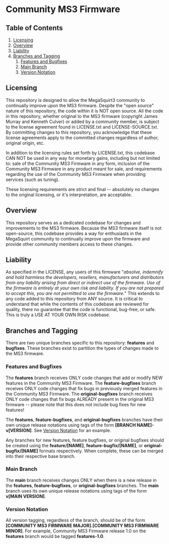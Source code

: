 # Community MS3 Firmware

## Table of Contents
1. [Licensing](#licensing)
2. [Overview](#overview)
3. [Liability](#liability)
4. [Branches and Tagging](#branches-and-tagging)
   1. [Features and Bugfixes](#features-and-bugfixes)
   2. [Main Branch](#main-branch)
   3. [Version Notation](#version-notation)

## Licensing
This repository is designed to allow the MegaSquirt3 community to continually improve upon the MS3 firmware. Despite
the "open source" nature of this repository, the code within it is NOT open source. All the code in this repository,
whether original to the MS3 firmware (copyright James Murray and Kenneth Culver) or added by a community member, is
subject to the license agreement found in LICENSE.txt and LICENSE-SOURCE.txt. By committing changes to this repository,
you acknowledge that these license agreements apply to the committed changes regardless of author, original origin, etc.

In addition to the licensing rules set forth by LICENSE.txt, this codebase CAN NOT be used in any way for monetary 
gains, including but not limited to: sale of the Community MS3 Firmware in any form, inclusion of the Community MS3 
Firmware in any product meant for sale, and requirements regarding the use of the Community MS3 Firmware when providing 
services (such as tuning).

These licensing requirements are strict and final -- absolutely no changes to the original licensing, or it's 
interpretation, are acceptable.

## Overview
This repository serves as a dedicated codebase for changes and improvements to the MS3 firmware. Because the MS3
firmware itself is not open-source, this codebase provides a way for enthusiasts in the MegaSquirt community to
continually improve upon the firmware and provide other community members access to these changes.

## Liability
As specified in the LICENSE, any users of this firmware "*absolve, indemnify and hold harmless
the developers, resellers, manufacturers and distributors from any liability
arising from direct or indirect use of the firmware. Use of the firmware is
entirely at your own risk and liability. If you are not prepared to accept this,
you are not permitted to use the firmware.*" This extends to any code added to this repository from ANY source. It is
critical to understand that while the contents of this codebase are reviewed for quality, there no guarantee that the
code is functional, bug-free, or safe. This is truly a USE AT YOUR OWN RISK codebase.

## Branches and Tagging
There are two unique branches specific to this repository: **features** and **bugfixes**. These branches exist to 
partition the types of changes made to the MS3 firmware. 

### Features and Bugfixes
The **features** branch receives ONLY code changes that add or modify NEW features in the Community MS3 Firmware. The 
**feature-bugfixes** branch receives ONLY code changes that fix bugs in previously merged features in the Community MS3 
Firmware. The **original-bugfixes** branch receives ONLY code changes that fix bugs ALREADY present in the original MS3 
firmware -- please note that this does not include bug fixes for new features!

The **features**, **feature-bugfixes**, and **original-bugfixes** branches have their own unique release notations 
using tags of the form **\[BRANCH NAME\]-v\[VERSION\]**. See [Version Notation](#version-notation) for an example.

Any branches for new features, feature bugfixes, or original bugfixes should be created using the **feature/\[NAME\]**, 
**feature-bugfix/\[NAME\]**, or **original-bugfix/\[NAME\]** formats respectively. When complete, these can be merged 
into their respective base branch.

### Main Branch
The **main** branch receives changes ONLY when there is a new release in the **features**, **feature-bugfixes**, or 
**original-bugfixes** branches. The **main** branch uses its own unique release notations using tags of the form 
**v\[MAIN VERSION\]**.

### Version Notation
All version tagging, regardless of the branch, should be of the form 
**\[COMMUNITY MS3 FIRMWARE MAJOR\].\[COMMUNITY MS3 FIRMWARE MINOR\]**. For example, Community MS3 Firmware release 1.0 on 
the **features** branch would be tagged **features-1.0**.
